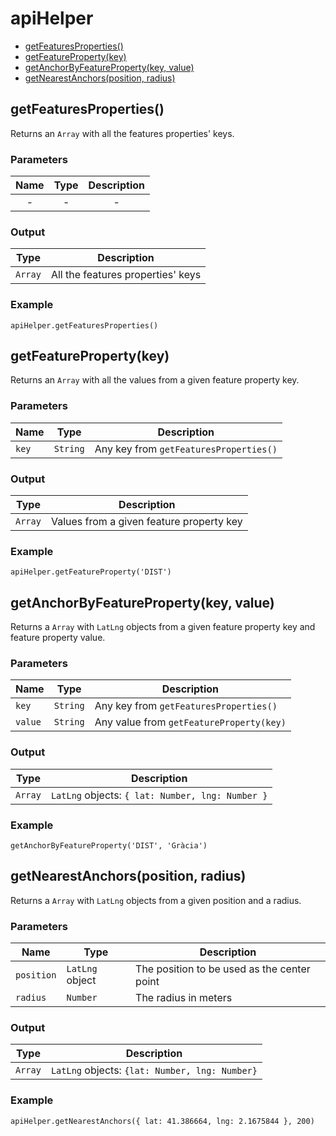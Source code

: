 # apiHelper

* [getFeaturesProperties()](#getfeaturesproperties)
* [getFeatureProperty(key)](#getfeaturepropertykey)
* [getAnchorByFeatureProperty(key, value)](#getanchorbyfeaturepropertykey-value)
* [getNearestAnchors(position, radius)](#getnearestanchorsposition-radius)

## getFeaturesProperties()

Returns an `Array` with all the features properties' keys.

### Parameters

| Name | Type | Description |
| :---: | :---: | :---: |
| - | - | - |

### Output

| Type | Description |
| --- | --- |
| `Array` | All the features properties' keys |

### Example

`apiHelper.getFeaturesProperties()`

## getFeatureProperty(key)

Returns an `Array` with all the values from a given feature property key.

### Parameters

| Name | Type | Description |
| --- | --- | --- |
| `key` | `String` | Any key from `getFeaturesProperties()` |

### Output

| Type | Description |
| --- | --- |
| `Array` | Values from a given feature property key |

### Example

`apiHelper.getFeatureProperty('DIST')`

## getAnchorByFeatureProperty(key, value)

Returns a `Array` with `LatLng` objects from a given feature property key and feature property value.

### Parameters

| Name | Type | Description |
| --- | --- | --- |
| `key` | `String` | Any key from `getFeaturesProperties()` |
| `value` | `String` | Any value from `getFeatureProperty(key)` |

### Output

| Type | Description |
| --- | --- |
| `Array` | `LatLng` objects: `{ lat: Number, lng: Number }` |

### Example

`getAnchorByFeatureProperty('DIST', 'Gràcia')`

## getNearestAnchors(position, radius)

Returns a `Array` with `LatLng` objects from a given position and a radius.

### Parameters

| Name | Type | Description |
| --- | --- | --- |
| `position` | `LatLng` object | The position to be used as the center point |
| `radius` | `Number` | The radius in meters |

### Output

| Type | Description |
| --- | --- |
| `Array` | `LatLng` objects: `{lat: Number, lng: Number}` |

### Example

`apiHelper.getNearestAnchors({ lat: 41.386664, lng: 2.1675844 }, 200)`
